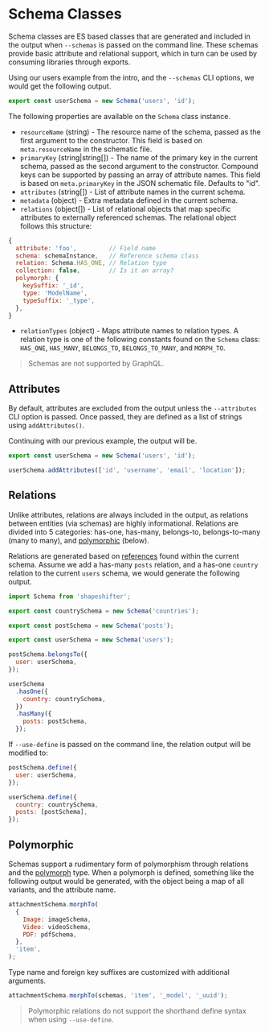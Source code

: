 # Schema Classes

Schema classes are ES based classes that are generated and included in the output when `--schemas`
is passed on the command line. These schemas provide basic attribute and relational support, which
in turn can be used by consuming libraries through exports.

Using our users example from the intro, and the `--schemas` CLI options, we would get the following
output.

```javascript
export const userSchema = new Schema('users', 'id');
```

The following properties are available on the `Schema` class instance.

* `resourceName` (string) - The resource name of the schema, passed as the first argument to the
  constructor. This field is based on `meta.resourceName` in the schematic file.
* `primaryKey` (string|string[]) - The name of the primary key in the current schema, passed as the
  second argument to the constructor. Compound keys can be supported by passing an array of
  attribute names. This field is based on `meta.primaryKey` in the JSON schematic file. Defaults to
  "id".
* `attributes` (string[]) - List of attribute names in the current schema.
* `metadata` (object) - Extra metadata defined in the current schema.
* `relations` (object[]) - List of relational objects that map specific attributes to externally
  referenced schemas. The relational object follows this structure:

```javascript
{
  attribute: 'foo',         // Field name
  schema: schemaInstance,   // Reference schema class
  relation: Schema.HAS_ONE, // Relation type
  collection: false,        // Is it an array?
  polymorph: {
    keySuffix: '_id',
    type: 'ModelName',
    typeSuffix: '_type',
  },
}
```

* `relationTypes` (object) - Maps attribute names to relation types. A relation type is one of the
  following constants found on the `Schema` class: `HAS_ONE`, `HAS_MANY`, `BELONGS_TO`,
  `BELONGS_TO_MANY`, and `MORPH_TO`.

> Schemas are not supported by GraphQL.

## Attributes

By default, attributes are excluded from the output unless the `--attributes` CLI option is passed.
Once passed, they are defined as a list of strings using `addAttributes()`.

Continuing with our previous example, the output will be.

```javascript
export const userSchema = new Schema('users', 'id');

userSchema.addAttributes(['id', 'username', 'email', 'location']);
```

## Relations

Unlike attributes, relations are always included in the output, as relations between entities (via
schemas) are highly informational. Relations are divided into 5 categories: has-one, has-many,
belongs-to, belongs-to-many (many to many), and [polymorphic](#polymorphism) (below).

Relations are generated based on [references](./definitions.md#references) found within the current
schema. Assume we add a has-many `posts` relation, and a has-one `country` relation to the current
`users` schema, we would generate the following output.

```javascript
import Schema from 'shapeshifter';

export const countrySchema = new Schema('countries');

export const postSchema = new Schema('posts');

export const userSchema = new Schema('users');

postSchema.belongsTo({
  user: userSchema,
});

userSchema
  .hasOne({
    country: countrySchema,
  })
  .hasMany({
    posts: postSchema,
  });
```

If `--use-define` is passed on the command line, the relation output will be modified to:

```javascript
postSchema.define({
  user: userSchema,
});

userSchema.define({
  country: countrySchema,
  posts: [postSchema],
});
```

## Polymorphic

Schemas support a rudimentary form of polymorphism through relations and the
[polymorph](./definitions.md#polymorphic) type. When a polymorph is defined, something like the
following output would be generated, with the object being a map of all variants, and the attribute
name.

```js
attachmentSchema.morphTo(
  {
    Image: imageSchema,
    Video: videoSchema,
    PDF: pdfSchema,
  },
  'item',
);
```

Type name and foreign key suffixes are customized with additional arguments.

```js
attachmentSchema.morphTo(schemas, 'item', '_model', '_uuid');
```

> Polymorphic relations do not support the shorthand define syntax when using `--use-define`.
